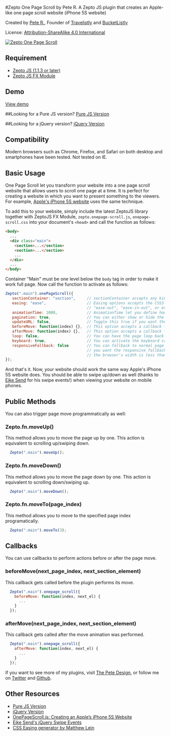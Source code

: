 #Zepto One Page Scroll by Pete R.
A Zepto JS plugin that creates an Apple-like one page scroll website (iPhone 5S website)

Created by [Pete R.](http://www.thepetedesign.com), Founder of [Travelistly](http://www.Travelistly.com) and [BucketListly](http://www.bucketlistly.com)

License: [Attribution-ShareAlike 4.0 International](http://creativecommons.org/licenses/by-sa/4.0/deed.en_US)

[![Zepto One Page Scroll](http://www.thepetedesign.com/images/zepto_onepage_scroll_image.png "Zepto One Page Scroll")](http://www.thepetedesign.com/demos/zepto_onepage_scroll_demo.html)

## Requirement

- [Zepto JS (1.1.3 or later)](http://zeptojs.com/)
- [Zepto JS FX Module](https://github.com/madrobby/zepto/blob/master/src/fx.js#files)

## Demo
[View demo](http://www.thepetedesign.com/demos/zepto_onepage_scroll_demo.html)

##Looking for a Pure JS version?
[Pure JS Version](http://www.thepetedesign.com/demos/purejs_onepage_scroll_demo.html)

##Looking for a jQuery version?
[jQuery Version](http://www.thepetedesign.com/demos/onepage_scroll_demo.html)


## Compatibility
Modern browsers such as Chrome, Firefox, and Safari on both desktop and smartphones have been tested. Not tested on IE.

## Basic Usage
One Page Scroll let you transform your website into a one page scroll website that allows users to scroll one page at a time. It is perfect for creating a website in which you want to present something to the viewers. For example, [Apple's iPhone 5S website](http://www.apple.com/iphone-5s/) uses the same technique.


To add this to your website, simply include the latest ZeptoJS library together with ZeptoJS FX Module, `zepto.onepage-scroll.js`, `onepage-scroll.css` into your document's `<head>` and call the function as follows:

````html
<body>
  ...
  <div class="main">
    <section>...</section>
    <section>...</section>
    ...
  </div>
  ...
</body>
````
Container "Main" must be one level below the `body` tag in order to make it work full page. Now call the function to activate as follows:
 
````javascript
Zepto(".main").onePageScroll({
   sectionContainer: "section",     // sectionContainer accepts any kind of selector in case you don't want to use section
   easing: "ease",                  // Easing options accepts the CSS3 easing animation such "ease", "linear", "ease-in", 
                                    // "ease-out", "ease-in-out", or even cubic bezier value such as "cubic-bezier(0.175, 0.885, 0.420, 1.310)"
   animationTime: 1000,             // AnimationTime let you define how long each section takes to animate
   pagination: true,                // You can either show or hide the pagination. Toggle true for show, false for hide.
   updateURL: false,                // Toggle this true if you want the URL to be updated automatically when the user scroll to each page.
   beforeMove: function(index) {},  // This option accepts a callback function. The function will be called before the page moves.
   afterMove: function(index) {},   // This option accepts a callback function. The function will be called after the page moves.
   loop: false,                     // You can have the page loop back to the top/bottom when the user navigates at up/down on the first/last page.
   keyboard: true,                  // You can activate the keyboard controls
   responsiveFallback: false        // You can fallback to normal page scroll by defining the width of the browser in which
                                    // you want the responsive fallback to be triggered. For example, set this to 600 and whenever 
                                    // the browser's width is less than 600, the fallback will kick in.
});
````
And that's it. Now, your website should work the same way Apple's iPhone 5S website does. You should be able to swipe up/down as well (thanks to [Eike Send](https://github.com/eikes) for his swipe events!) when viewing your website on mobile phones.

## Public Methods
You can also trigger page move programmatically as well:

### Zepto.fn.moveUp()
This method allows you to move the page up by one. This action is equivalent to scrolling up/swiping down.

````javascript
  Zepto(".main").moveUp();
````

### Zepto.fn.moveDown()
This method allows you to move the page down by one. This action is equivalent to scrolling down/swiping up.

````javascript
  Zepto(".main").moveDown();
````

### Zepto.fn.moveTo(page_index)
This method allows you to move to the specified page index programatically.

````javascript
  Zepto(".main").moveTo(3);
````

## Callbacks
You can use callbacks to perform actions before or after the page move.

### beforeMove(next_page_index, next_section_element)
This callback gets called before the plugin performs its move.

````javascript
  Zepto(".main").onepage_scroll({
    beforeMove: function(index, next_el) {
      ...
    }
  });
````

### afterMove(next_page_index, next_section_element)
This callback gets called after the move animation was performed.

````javascript
  Zepto(".main").onepage_scroll({
    afterMove: function(index, next_el) {
      ...
    }
  });
````

If you want to see more of my plugins, visit [The Pete Design](http://www.thepetedesign.com/#design), or follow me on [Twitter](http://www.twitter.com/peachananr) and [Github](http://www.github.com/peachananr).

## Other Resources
- [Pure JS Version](http://www.thepetedesign.com/demos/purejs_onepage_scroll_demo.html)
- [jQuery Version](http://www.thepetedesign.com/demos/onepage_scroll_demo.html)
- [OnePageScroll.js: Creating an Apple’s iPhone 5S Website](http://www.onextrapixel.com/2013/09/18/onepagescroll-js-creating-an-apples-iphone-5s-website/)
- [Eike Send's jQuery Swipe Events](https://github.com/eikes/jquery.swipe-events.js)
- [CSS Easing generator by Matthew Lein](http://matthewlein.com/ceaser/)
